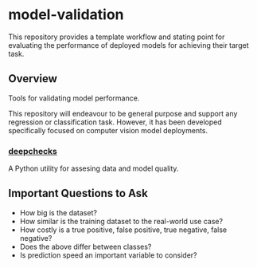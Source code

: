 # model-validation

This repository provides a template workflow and stating point for evaluating the performance of deployed models for achieving their target task.

## Overview

Tools for validating model performance.

This repository will endeavour to be general purpose and support any regression or classification task. However, it has been developed specifically focused on computer vision model deployments.

### [deepchecks](https://docs.deepchecks.com/en/stable/user-guide/tabular/auto_quickstarts/plot_quickstart_in_5_minutes.html?utm_source=github.com&utm_medium=referral&utm_campaign=readme&utm_content=try_it_out)

A Python utility for assesing data and model quality.




## Important Questions to Ask

- How big is the dataset?
- How similar is the training dataset to the real-world use case?
- How costly is a true positive, false positive, true negative, false negative?
- Does the above differ between classes?
- Is prediction speed an important variable to consider?
